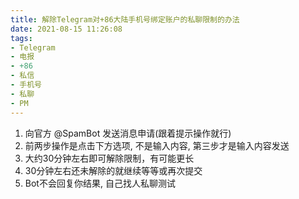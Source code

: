 ```yaml
---
title: 解除Telegram对+86大陆手机号绑定账户的私聊限制的办法
date: 2021-08-15 11:26:08
tags:
- Telegram
- 电报
- +86
- 私信
- 手机号
- 私聊
- PM
---
```


1. 向官方 @SpamBot 发送消息申请(跟着提示操作就行)
2. 前两步操作是点击下方选项, 不是输入内容, 第三步才是输入内容发送
3. 大约30分钟左右即可解除限制，有可能更长
4. 30分钟左右还未解除的就继续等等或再次提交
5. Bot不会回复你结果, 自己找人私聊测试

